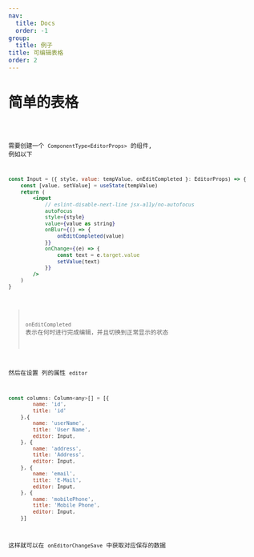 ```yaml
---
nav:
  title: Docs
  order: -1
group:
  title: 例子
title: 可编辑表格
order: 2
---
```


# 简单的表格

<code src="../../../src/editor.tsx" />


需要创建一个 `ComponentType<EditorProps>` 的组件, 例如以下
 
```jsx | pure
const Input = ({ style, value: tempValue, onEditCompleted }: EditorProps) => {
    const [value, setValue] = useState(tempValue)
    return (
        <input
            // eslint-disable-next-line jsx-a11y/no-autofocus
            autoFocus
            style={style}
            value={value as string}
            onBlur={() => {
                onEditCompleted(value)
            }}
            onChange={(e) => {
                const text = e.target.value
                setValue(text)
            }}
        />
    )
}
```

> `onEditCompleted` 表示在何时进行完成编辑，并且切换到正常显示的状态


然后在设置 列的属性 `editor`

```jsx | pure
const columns: Column<any>[] = [{
        name: 'id',
        title: 'id'
    },{
        name: 'userName',
        title: 'User Name',
        editor: Input,
    }, {
        name: 'address',
        title: 'Address',
        editor: Input,
    }, {
        name: 'email',
        title: 'E-Mail',
        editor: Input,
    }, {
        name: 'mobilePhone',
        title: 'Mobile Phone',
        editor: Input,
    }]
```

这样就可以在 `onEditorChangeSave` 中获取对应保存的数据
